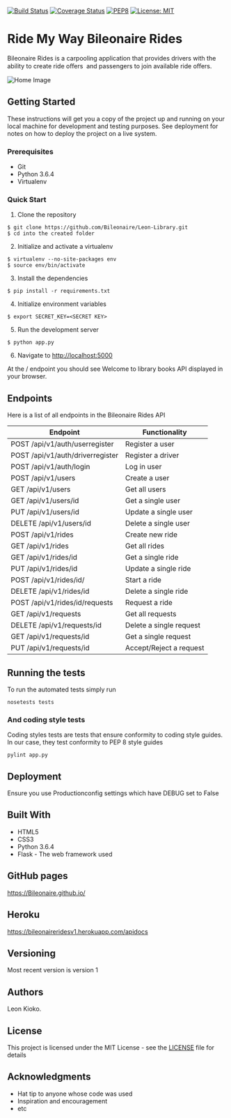 [![Build Status](https://travis-ci.org/Bileonaire/Ride-My-Way.svg?branch=Develop-V1-API)](https://travis-ci.org/Bileonaire/Ride-My-Way)
[![Coverage Status](https://coveralls.io/repos/github/Bileonaire/Ride-My-Way/badge.svg?branch=Develop-V1-API)](https://coveralls.io/github/Bileonaire/Ride-My-Way?branch=Develop-V1-API)
[![PEP8](https://img.shields.io/badge/code%20style-pep8-orange.svg)](https://www.python.org/dev/peps/pep-0008/)
[![License: MIT](https://img.shields.io/badge/License-MIT-yellow.svg)](https://opensource.org/licenses/MIT)

# Ride My Way Bileonaire Rides
Bileonaire Rides is a carpooling application that provides drivers with the ability to create ride oﬀers  and passengers to join available ride oﬀers. 

![Home Image](https://raw.github.com/Bileonaire/Ride-My-Way/Develop-V1-API/bileonaire.jpg)

## Getting Started

These instructions will get you a copy of the project up and running on your local machine for development and testing purposes. See deployment for notes on how to deploy the project on a live system.

### Prerequisites

* Git
* Python 3.6.4
* Virtualenv

### Quick Start

1. Clone the repository

```
$ git clone https://github.com/Bileonaire/Leon-Library.git
$ cd into the created folder
```
  
2. Initialize and activate a virtualenv

```
$ virtualenv --no-site-packages env
$ source env/bin/activate
```

3. Install the dependencies

```
$ pip install -r requirements.txt
```

4. Initialize environment variables

```
$ export SECRET_KEY=<SECRET KEY>
```

5. Run the development server

```
$ python app.py
```

6. Navigate to [http://localhost:5000](http://localhost:5000)

At the / endpoint you should see Welcome to library books API displayed in your browser.

## Endpoints

Here is a list of all endpoints in the Bileonaire Rides API

Endpoint | Functionality 
------------ | -------------
POST   /api/v1/auth/userregister | Register a user
POST   /api/v1/auth/driverregister | Register a driver
POST   /api/v1/auth/login | Log in user
POST   /api/v1/users | Create a user
GET    /api/v1/users | Get all users
GET   /api/v1/users/id | Get a single user
PUT  /api/v1/users/id | Update a single user
DELETE   /api/v1/users/id | Delete a single user
POST   /api/v1/rides | Create new ride
GET   /api/v1/rides | Get all rides
GET   /api/v1/rides/id | Get a single ride
PUT   /api/v1/rides/id | Update a single ride
POST   /api/v1/rides/id/ | Start a ride
DELETE   /api/v1/rides/id | Delete a single ride
POST   /api/v1/rides/id/requests | Request a ride
GET   /api/v1/requests | Get all requests
DELETE   /api/v1/requests/id | Delete a single request
GET   /api/v1/requests/id | Get a single request
PUT  /api/v1/requests/id | Accept/Reject a request

## Running the tests

To run the automated tests simply run

```
nosetests tests
```

### And coding style tests

Coding styles tests are tests that ensure conformity to coding style guides. In our case, they test conformity to
PEP 8 style guides

```
pylint app.py
```

## Deployment

Ensure you use Productionconfig settings which have DEBUG set to False

## Built With

* HTML5
* CSS3
* Python 3.6.4
* Flask - The web framework used

## GitHub pages

https://Bileonaire.github.io/

## Heroku

https://bileonaireridesv1.herokuapp.com/apidocs

## Versioning

Most recent version is version 1

## Authors

Leon Kioko.

## License

This project is licensed under the MIT License - see the [LICENSE](LICENSE) file for details

## Acknowledgments

* Hat tip to anyone whose code was used
* Inspiration and encouragement
* etc
